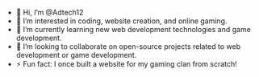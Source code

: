 - 👋 Hi, I’m @Adtech12
- 👀 I’m interested in coding, website creation, and online gaming.
- 🌱 I’m currently learning new web development technologies and game development.
- 💞️ I’m looking to collaborate on open-source projects related to web development or game development.
- ⚡ Fun fact: I once built a website for my gaming clan from scratch!

